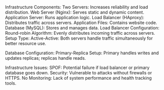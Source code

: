 Infrastructure Components:
Two Servers: Increases reliability and load distribution.
Web Server (Nginx): Serves static and dynamic content.
Application Server: Runs application logic.
Load Balancer (HAproxy): Distributes traffic across servers.
Application Files: Contains website code.
Database (MySQL): Stores and manages data.
Load Balancer Configuration:
Round-robin Algorithm: Evenly distributes incoming traffic across servers.
Setup Type:
Active-Active: Both servers handle traffic simultaneously for better resource use.

Database Configuration:
Primary-Replica Setup: Primary handles writes and updates replicas; replicas handle reads.

Infrastructure Issues:
SPOF: Potential failure if load balancer or primary database goes down.
Security: Vulnerable to attacks without firewalls or HTTPS.
No Monitoring: Lack of system performance and health tracking tools.
